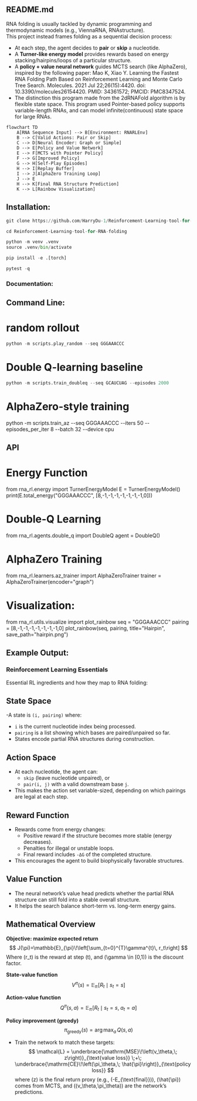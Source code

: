 ## README.md
RNA folding is usually tackled by dynamic programming and thermodynamic models (e.g., ViennaRNA, RNAstructure).  
This project instead frames folding as a sequential decision process:  

- At each step, the agent decides to **pair** or **skip** a nucleotide.  
- A **Turner-like energy model** provides rewards based on energy stacking/hairpins/loops of a particular structure.  
- A **policy + value neural network** guides MCTS search (like AlphaZero), inspired by the following paper: Mao K, Xiao Y. Learning the Fastest RNA Folding Path Based on Reinforcement Learning and Monte Carlo Tree Search. Molecules. 2021 Jul 22;26(15):4420. doi: 10.3390/molecules26154420. PMID: 34361572; PMCID: PMC8347524.
- The distinction this program made from the 2dRNAFold algorithm is by flexible state space. This program used Pointer-based policy supports variable-length RNAs, and can model infinite(continuous) state space for large RNAs. 

```mermaid
flowchart TD
    A[RNA Sequence Input] --> B[Environment: RNARLEnv]
    B --> C[Valid Actions: Pair or Skip]
    C --> D[Neural Encoder: Graph or Simple]
    D --> E[Policy and Value Network]
    E --> F[MCTS with Pointer Policy]
    F --> G[Improved Policy]
    G --> H[Self-Play Episodes]
    H --> I[Replay Buffer]
    I --> J[AlphaZero Training Loop]
    J --> E
    H --> K[Final RNA Structure Prediction]
    K --> L[Rainbow Visualization]
```
## Installation:
```Python
git clone https://github.com/HarryDu-1/Reinforcement-Learning-tool-for-RNA-folding.git

cd Reinforcement-Learning-tool-for-RNA-folding

python -m venv .venv
source .venv/bin/activate

pip install -e .[torch]

pytest -q
```
### Documentation:

## Command Line:

# random rollout

```Python
python -m scripts.play_random --seq GGGAAACCC
```

# Double Q-learning baseline

```Python
python -m scripts.train_doubleq --seq GCAUCUAG --episodes 2000
```

# AlphaZero-style training
python -m scripts.train_az --seq GGGAAACCC --iters 50 --episodes_per_iter 8 --batch 32 --device cpu

## API

# Energy Function
from rna_rl.energy import TurnerEnergyModel
E = TurnerEnergyModel()
print(E.total_energy("GGGAAACCC", [8,-1,-1,-1,-1,-1,-1,-1,0]))

# Double-Q Learning
from rna_rl.agents.double_q import DoubleQ
agent = DoubleQ()

# AlphaZero Training
from rna_rl.learners.az_trainer import AlphaZeroTrainer
trainer = AlphaZeroTrainer(encoder="graph")

# Visualization:
from rna_rl.utils.visualize import plot_rainbow
seq = "GGGAAACCC"
pairing = [8,-1,-1,-1,-1,-1,-1,-1,0]
plot_rainbow(seq, pairing, title="Hairpin", save_path="hairpin.png")

## Example Output:


### Reinforcement Learning Essentials  

Essential RL ingredients and how they map to RNA folding:

## State Space
-A state is `(i, pairing)` where:
  - `i` is the current nucleotide index being processed.  
  - `pairing` is a list showing which bases are paired/unpaired so far.  
- States encode partial RNA structures during construction.

## Action Space
- At each nucleotide, the agent can:
  - `skip` (leave nucleotide unpaired), or  
  - `pair(i, j)` with a valid downstream base `j`.  
- This makes the action set variable-sized, depending on which pairings are legal at each step.

## Reward Function
- Rewards come from energy changes:
  - Positive reward if the structure becomes more stable (energy decreases).  
  - Penalties for illegal or unstable loops.  
  - Final reward includes `-ΔG` of the completed structure.  
- This encourages the agent to build biophysically favorable structures.

## Value Function 
- The neural network’s value head predicts whether the partial RNA structure can still fold into a stable overall structure.  
- It helps the search balance short-term vs. long-term energy gains.

## Mathematical Overview
**Objective: maximize expected return**
$$
J(\pi)=\mathbb{E}_{\pi}\!\left[\sum_{t=0}^{T}\gamma^{t}\, r_t\right]
$$
Where \(r_t\) is the reward at step \(t\), and \(\gamma \in [0,1)\) is the discount factor.

**State-value function**
$$
V^{\pi}(s)=\mathbb{E}_{\pi}\!\left[ R_t \mid s_t=s \right]
$$

**Action-value function**
$$
Q^{\pi}(s,a)=\mathbb{E}_{\pi}\!\left[ R_t \mid s_t=s,\; a_t=a \right]
$$

**Policy improvement (greedy)**
$$
\pi_{\text{greedy}}(s)=\arg\max_{a}\, Q(s,a)
$$

- Train the network to match these targets:
  $$
  \mathcal{L} = \underbrace{\mathrm{MSE}\!\left(v_\theta,\; z\right)}_{\text{value loss}}
  \;+\;
  \underbrace{\mathrm{CE}\!\left(\pi_\theta,\; \hat{\pi}\right)}_{\text{policy loss}}
  $$
  where \(z\) is the final return proxy (e.g., \(-E_{\text{final}}\)), \(\hat{\pi}\) comes from MCTS, and \((v_\theta,\pi_\theta)\) are the network’s predictions.
